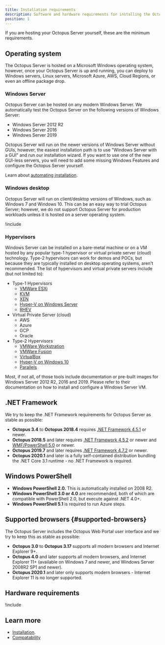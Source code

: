 ```yaml
---
title: Installation requirements
description: Software and hardware requirements for installing the Octopus Server.
position: 1
---
```


If you are hosting your Octopus Server yourself, these are the minimum requirements.

## Operating system

The Octopus Server is hosted on a Microsoft Windows operating system, however, once your Octopus Server is up and running, you can deploy to Windows servers, Linux servers, Microsoft Azure, AWS, Cloud Regions, or even an offline package drop.

### Windows Server

Octopus Server can be hosted on any modern Windows Server. We automatically test the Octopus Server on the following versions of Windows Server:

- Windows Server 2012 R2
- Windows Server 2016
- Windows Server 2019

Octopus Server will run on the newer versions of Windows Server without GUIs, however, the easiest installation path is to use "Windows Server with a GUI" and run our installation wizard. If you want to use one of the new GUI-less servers, you will need to add some missing Windows Features and configure the Octopus Server yourself.

Learn about [automating installation](/docs/installation/automating-installation.md).

### Windows desktop

Octopus Server will run on client/desktop versions of Windows, such as Windows 7 and Windows 10. This can be an easy way to trial Octopus Server; however, we do not support Octopus Server for production workloads unless it is hosted on a server operating system.

!include <sql>

### Hypervisors

Windows Server can be installed on a bare-metal machine or on a VM hosted by any popular type-1 hypervisor or virtual private server (cloud) technology.  Type-2 hypervisors can work for demos and POCs, but because they are typically installed on desktop operating systems, aren't recommended.  The list of hypervisors and virtual private servers include (but not limited to):

- Type-1 Hypervisors
    - [VMWare ESXi](https://www.vmware.com/products/esxi-and-esx.html)
    - [KVM](http://www.linux-kvm.org/page/Main_Page)
    - [XEN](https://xenproject.org/)
    - [Hyper-V on Windows Server](https://docs.microsoft.com/en-us/windows-server/virtualization/hyper-v/hyper-v-on-windows-server)
    - [RHEV](https://www.redhat.com/en/technologies/virtualization/enterprise-virtualization)
- Virtual Private Server (cloud)
    - AWS
    - Azure
    - GCP
    - Oracle
- Type-2 Hypervisors
    - [VMWare Workstration](https://www.vmware.com/products/workstation-pro.html)
    - [VMWare Fusion](https://www.vmware.com/products/fusion.html)
    - [VirtualBox](https://www.virtualbox.org/)
    - [Hyper-V on Windows 10](https://docs.microsoft.com/en-us/virtualization/hyper-v-on-windows/)
    - [Parallels](https://www.parallels.com/)

Most, if not all, of those tools include documentation or pre-built images for Windows Server 2012 R2, 2016 and 2019.  Please refer to their documentation on how to install and configure a Windows Server VM.

## .NET Framework

We try to keep the .NET Framework requirements for Octopus Server as stable as possible:

- **Octopus 3.4** to **Octopus 2018.4** requires [.NET Framework 4.5.1](https://www.microsoft.com/en-au/download/details.aspx?id=40773) or newer.
- **Octopus 2018.5** and later requires [.NET Framework 4.5.2](https://www.microsoft.com/en-au/download/details.aspx?id=42642) or newer and [WMF/PowerShell 5.0](https://www.microsoft.com/en-us/download/details.aspx?id=50395) or newer.
- **Octopus 2019.7** and later requires [.NET Framework 4.7.2](https://go.microsoft.com/fwlink/?LinkID=863265) or newer.
- **Octopus 2020.1** and later is a fully self-contained distribution bundling the .NET Core 3.1 runtime - no .NET Framework is required.

## Windows PowerShell

- **Windows PowerShell 2.0.** This is automatically installed on 2008 R2.
- **Windows PowerShell 3.0 or 4.0** are recommended, both of which are compatible with PowerShell 2.0, but execute against .NET 4.0+.
- **Windows PowerShell 5.1** is required to run Azure steps.

## Supported browsers {#supported-browsers}

The Octopus Server includes the Octopus Web Portal user interface and we try to keep this as stable as possible:

- **Octopus 3.0** to **Octopus 3.17** supports all modern browsers and Internet Explorer 9+.
- **Octopus 4.0** and later supports all modern browsers, and Internet Explorer 11+ (available on Windows 7 and newer, and Windows Server 2008R2 SP1 and newer).
- **Octopus 2020.1** and later only supports modern browsers - Internet Explorer 11 is no longer supported.

## Hardware requirements

!include <minimum-requirements>

## Learn more

- [Installation](/docs/installation/index.md).
- [Compatability](/docs/support/compatibility.md)
